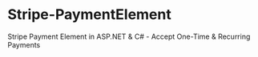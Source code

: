 # Stripe-PaymentElement
Stripe Payment Element in ASP.NET &amp; C# - Accept One-Time &amp; Recurring Payments
